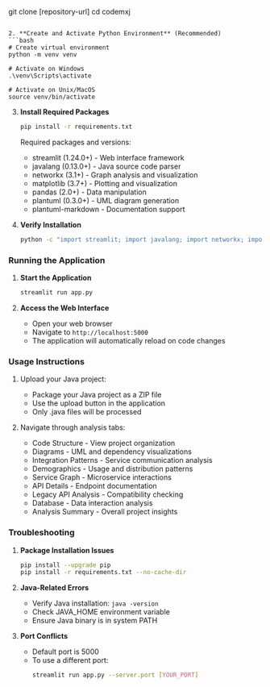 git clone [repository-url]
   cd codemxj
   ```

2. **Create and Activate Python Environment** (Recommended)
   ```bash
   # Create virtual environment
   python -m venv venv

   # Activate on Windows
   .\venv\Scripts\activate

   # Activate on Unix/MacOS
   source venv/bin/activate
   ```

3. **Install Required Packages**
   ```bash
   pip install -r requirements.txt
   ```

   Required packages and versions:
   - streamlit (1.24.0+) - Web interface framework
   - javalang (0.13.0+) - Java source code parser
   - networkx (3.1+) - Graph analysis and visualization
   - matplotlib (3.7+) - Plotting and visualization
   - pandas (2.0+) - Data manipulation
   - plantuml (0.3.0+) - UML diagram generation
   - plantuml-markdown - Documentation support

4. **Verify Installation**
   ```bash
   python -c "import streamlit; import javalang; import networkx; import matplotlib; import pandas"
   ```

### Running the Application

1. **Start the Application**
   ```bash
   streamlit run app.py
   ```

2. **Access the Web Interface**
   - Open your web browser
   - Navigate to `http://localhost:5000`
   - The application will automatically reload on code changes

### Usage Instructions

1. Upload your Java project:
   - Package your Java project as a ZIP file
   - Use the upload button in the application
   - Only .java files will be processed

2. Navigate through analysis tabs:
   - Code Structure - View project organization
   - Diagrams - UML and dependency visualizations
   - Integration Patterns - Service communication analysis
   - Demographics - Usage and distribution patterns
   - Service Graph - Microservice interactions
   - API Details - Endpoint documentation
   - Legacy API Analysis - Compatibility checking
   - Database - Data interaction analysis
   - Analysis Summary - Overall project insights

### Troubleshooting

1. **Package Installation Issues**
   ```bash
   pip install --upgrade pip
   pip install -r requirements.txt --no-cache-dir
   ```

2. **Java-Related Errors**
   - Verify Java installation: `java -version`
   - Check JAVA_HOME environment variable
   - Ensure Java binary is in system PATH

3. **Port Conflicts**
   - Default port is 5000
   - To use a different port:
     ```bash
     streamlit run app.py --server.port [YOUR_PORT]